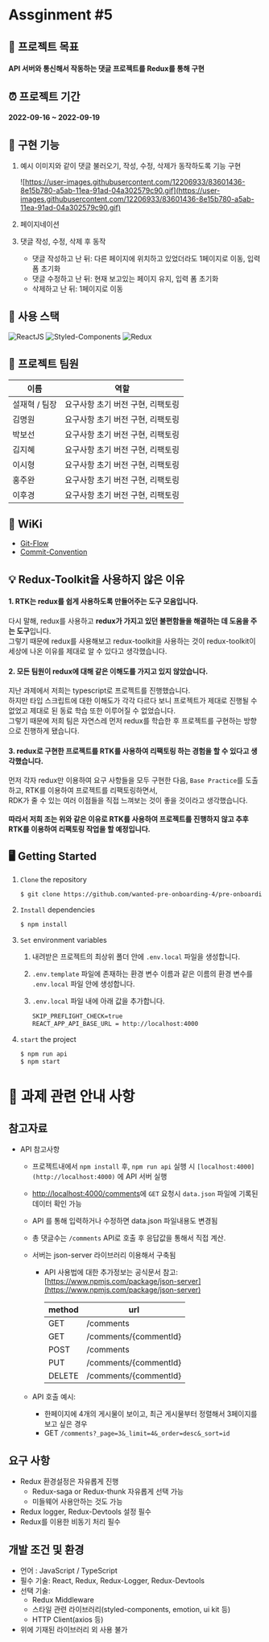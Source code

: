 # Assginment #5

## 🎯 프로젝트 목표

#### API 서버와 통신해서 작동하는 댓글 프로젝트를 Redux를 통해 구현

## ⏰ 프로젝트 기간

#### 2022-09-16 ~ 2022-09-19

## :nut_and_bolt: 구현 기능

1. 예시 이미지와 같이 댓글 불러오기, 작성, 수정, 삭제가 동작하도록 기능 구현

   ![https://user-images.githubusercontent.com/12206933/83601436-8e15b780-a5ab-11ea-91ad-04a302579c90.gif](https://user-images.githubusercontent.com/12206933/83601436-8e15b780-a5ab-11ea-91ad-04a302579c90.gif)

2. 페이지네이션

3. 댓글 작성, 수정, 삭제 후 동작

   - 댓글 작성하고 난 뒤: 다른 페이지에 위치하고 있었더라도 1페이지로 이동, 입력 폼 초기화
   - 댓글 수정하고 난 뒤: 현재 보고있는 페이지 유지, 입력 폼 초기화
   - 삭제하고 난 뒤: 1페이지로 이동

## :hammer: 사용 스택

![ReactJS](https://img.shields.io/badge/ReactJS-20232A?style=for-the-badge&logo=react&logoColor=61DAFB) 
![Styled-Components](https://img.shields.io/badge/StyledComponents-DB7093?style=for-the-badge&logo=styled-components&logoColor=white)
![Redux](https://img.shields.io/badge/redux-764ABC?style=for-the-badge&logo=redux&logoColor=white)

## :handshake: 프로젝트 팀원

| 이름          |               역할                |
| ------------- | :-------------------------------: |
| 설재혁 / 팀장 | 요구사항 초기 버전 구현, 리팩토링 |
| 김명원        | 요구사항 초기 버전 구현, 리팩토링 |
| 박보선        | 요구사항 초기 버전 구현, 리팩토링 |
| 김지혜        | 요구사항 초기 버전 구현, 리팩토링 |
| 이시형        | 요구사항 초기 버전 구현, 리팩토링 |
| 홍주완        | 요구사항 초기 버전 구현, 리팩토링 |
| 이후경        | 요구사항 초기 버전 구현, 리팩토링 |

## 📖 WiKi

- [Git-Flow](https://github.com/wanted-pre-onboarding-4/pre-onboarding-assignment-week-3-2-team-4/wiki/Convention-&-Git-Flow#git-flow)
- [Commit-Convention](https://github.com/wanted-pre-onboarding-4/pre-onboarding-assignment-week-3-2-team-4/wiki/Convention-&-Git-Flow#commit-convention)


## 💡 Redux-Toolkit을 사용하지 않은 이유
#### 1. RTK는 redux를 쉽게 사용하도록 만들어주는 도구 모음입니다. 
다시 말해, redux를 사용하고 **redux가 가지고 있던 불편함들을 해결하는 데 도움을 주는 도구**입니다.<br />
그렇기 때문에 redux를 사용해보고 redux-toolkit을 사용하는 것이 redux-toolkit이 세상에 나온 이유를 제대로 알 수 있다고 생각했습니다.
<br />
#### 2. 모든 팀원이 redux에 대해 같은 이해도를 가지고 있지 않았습니다.
지난 과제에서 저희는 typescript로 프로젝트를 진행했습니다.<br />
하지만 타입 스크립트에 대한 이해도가 각각 다르다 보니 프로젝트가 제대로 진행될 수 없었고 제대로 된 동료 학습 또한 이루어질 수 없었습니다.<br />
그렇기 때문에 저희 팀은 자연스레 먼저 redux를 학습한 후 프로젝트를 구현하는 방향으로 진행하게 됐습니다.
<br />
#### 3. redux로 구현한 프로젝트를 RTK를 사용하여 리팩토링 하는 경험을 할 수 있다고 생각했습니다.
먼저 각자 redux만 이용하여 요구 사항들을 모두 구현한 다음, `Base Practice`를 도출하고, RTK를 이용하여 프로젝트를 리팩토링하면서, <br />
RDK가 줄 수 있는 여러 이점들을 직접 느껴보는 것이 좋을 것이라고 생각했습니다.
<br />
<br />
**따라서 저희 조는 위와 같은 이유로 RTK를 사용하여 프로젝트를 진행하지 않고 추후 RTK를 이용하여 리팩토링 작업을 할 예정입니다.**
## 🖥 Getting Started

1. `Clone` the repository

   ```markdown
   $ git clone https://github.com/wanted-pre-onboarding-4/pre-onboarding-assignment-week-3-2-team-4.git
   ```

2. `Install` dependencies

   ```markdown
   $ npm install
   ```

3. `Set` environment variables

   1. 내려받은 프로젝트의 최상위 폴더 안에 `.env.local` 파일을 생성합니다.

   2. `.env.template` 파일에 존재하는 환경 변수 이름과 같은 이름의 환경 변수를 `.env.local` 파일 안에 생성합니다.

   3. `.env.local` 파일 내에 아래 값을 추가합니다.

      ```markdown
      SKIP_PREFLIGHT_CHECK=true
      REACT_APP_API_BASE_URL = http://localhost:4000
      ```

4. `start` the project

   ```markdown
   $ npm run api
   $ npm start
   ```

# 📒 과제 관련 안내 사항

## 참고자료

- API 참고사항

  - 프로젝트내에서 `npm install` 후, `npm run api` 실행 시 `[localhost:4000](http://localhost:4000)` 에 API 서버 실행
  - [http://localhost:4000/comments](http://localhost:4000/comments)에 `GET` 요청시 `data.json` 파일에 기록된 데이터 확인 가능
  - API 를 통해 입력하거나 수정하면 data.json 파일내용도 변경됨
  - 총 댓글수는 `/comments` API로 호출 후 응답값을 통해서 직접 계산.
  - 서버는 json-server 라이브러리 이용해서 구축됨

    - API 사용법에 대한 추가정보는 공식문서 참고: [https://www.npmjs.com/package/json-server](https://www.npmjs.com/package/json-server)

      | method | url                   |
      | ------ | --------------------- |
      | GET    | /comments             |
      | GET    | /comments/{commentId} |
      | POST   | /comments             |
      | PUT    | /comments/{commentId} |
      | DELETE | /comments/{commentId} |

  - API 호출 예시:
    - 한페이지에 4개의 게시물이 보이고, 최근 게시물부터 정렬해서 3페이지를 보고 싶은 경우
    - GET `/comments?_page=3&_limit=4&_order=desc&_sort=id`

## 요구 사항

- Redux 환경설정은 자유롭게 진행
  - Redux-saga or Redux-thunk 자유롭게 선택 가능
  - 미들웨어 사용안하는 것도 가능
- Redux logger, Redux-Devtools 설정 필수
- Redux를 이용한 비동기 처리 필수

## 개발 조건 및 환경

- 언어 : JavaScript / TypeScript
- 필수 기술: React, Redux, Redux-Logger, Redux-Devtools
- 선택 기술:
  - Redux Middleware
  - 스타일 관련 라이브러리(styled-components, emotion, ui kit 등)
  - HTTP Client(axios 등)
- 위에 기재된 라이브러리 외 사용 불가
